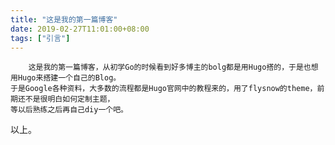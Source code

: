 ```yaml
---
title: "这是我的第一篇博客"
date: 2019-02-27T11:01:00+08:00
tags: ["引言"]
---
```

        这是我的第一篇博客，从初学Go的时候看到好多博主的bolg都是用Hugo搭的，于是也想用Hugo来搭建一个自己的Blog。
    于是Google各种资料，大多数的流程都是Hugo官网中的教程来的，用了flysnow的theme，前期还不是很明白如何定制主题，
    等以后熟练之后再自己diy一个吧。

以上。
